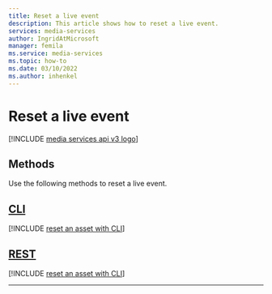 ```yaml
---
title: Reset a live event
description: This article shows how to reset a live event.
services: media-services
author: IngridAtMicrosoft
manager: femila 
ms.service: media-services
ms.topic: how-to
ms.date: 03/10/2022
ms.author: inhenkel
---
```


# Reset a live event

[!INCLUDE [media services api v3 logo](./includes/v3-hr.md)]

## Methods

Use the following methods to reset a live event.

## [CLI](#tab/cli/)

[!INCLUDE [reset an asset with CLI](./includes/task-reset-live-event-cli.md)]

## [REST](#tab/rest/)

[!INCLUDE [reset an asset with CLI](./includes/task-reset-live-event-rest.md)]

---
